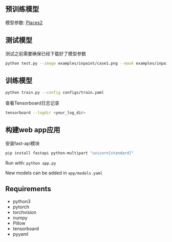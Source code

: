 ## 预训练模型
模型参数: [Places2](https://drive.google.com/u/0/uc?id=1tvdQRmkphJK7FYveNAKSMWC6K09hJoyt&export=download)


## 测试模型
测试之前需要确保已经下载好了模型参数
```bash
python test.py --image examples/inpaint/case1.png --mask examples/inpaint/case1_mask.png --out examples/inpaint/case1_out_test.png --checkpoint pretrained/states_tf_places2.pth
```


## 训练模型
```bash
python train.py --config configs/train.yaml
```
查看Tensorboard日志记录
```bash
tensorboard --logdir <your_log_dir>
```

  
## 构建web app应用
安装fast-api模块

```bash
pip install fastapi python-multipart "uvicorn[standard]"
```
 
Run with:
 `python app.py`
 
New models can be added in `app/models.yaml`


## Requirements
  + python3
  + pytorch
  + torchvision
  + numpy
  + Pillow
  + tensorboard
  + pyyaml
